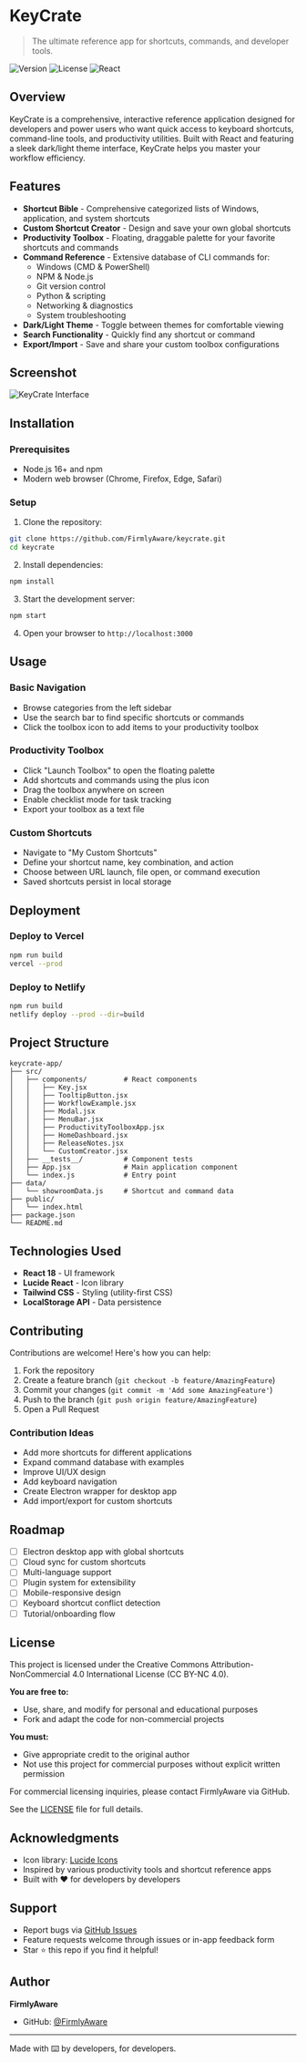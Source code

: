# KeyCrate

> The ultimate reference app for shortcuts, commands, and developer tools.

![Version](https://img.shields.io/badge/version-1.1.0-blue.svg)
![License](https://img.shields.io/badge/license-CC%20BY--NC%204.0-orange.svg)
![React](https://img.shields.io/badge/React-18+-61DAFB.svg)

## Overview

KeyCrate is a comprehensive, interactive reference application designed for developers and power users who want quick access to keyboard shortcuts, command-line tools, and productivity utilities. Built with React and featuring a sleek dark/light theme interface, KeyCrate helps you master your workflow efficiency.

## Features

- **Shortcut Bible** - Comprehensive categorized lists of Windows, application, and system shortcuts
- **Custom Shortcut Creator** - Design and save your own global shortcuts
- **Productivity Toolbox** - Floating, draggable palette for your favorite shortcuts and commands
- **Command Reference** - Extensive database of CLI commands for:
  - Windows (CMD & PowerShell)
  - NPM & Node.js
  - Git version control
  - Python & scripting
  - Networking & diagnostics
  - System troubleshooting
- **Dark/Light Theme** - Toggle between themes for comfortable viewing
- **Search Functionality** - Quickly find any shortcut or command
- **Export/Import** - Save and share your custom toolbox configurations

## Screenshot

![KeyCrate Interface](./screenshots/keycrate-preview.png)

## Installation

### Prerequisites

- Node.js 16+ and npm
- Modern web browser (Chrome, Firefox, Edge, Safari)

### Setup

1. Clone the repository:
```bash
git clone https://github.com/FirmlyAware/keycrate.git
cd keycrate
```

2. Install dependencies:
```bash
npm install
```

3. Start the development server:
```bash
npm start
```

4. Open your browser to `http://localhost:3000`

## Usage

### Basic Navigation
- Browse categories from the left sidebar
- Use the search bar to find specific shortcuts or commands
- Click the toolbox icon to add items to your productivity toolbox

### Productivity Toolbox
- Click "Launch Toolbox" to open the floating palette
- Add shortcuts and commands using the plus icon
- Drag the toolbox anywhere on screen
- Enable checklist mode for task tracking
- Export your toolbox as a text file

### Custom Shortcuts
- Navigate to "My Custom Shortcuts"
- Define your shortcut name, key combination, and action
- Choose between URL launch, file open, or command execution
- Saved shortcuts persist in local storage

## Deployment

### Deploy to Vercel

```bash
npm run build
vercel --prod
```

### Deploy to Netlify

```bash
npm run build
netlify deploy --prod --dir=build
```

## Project Structure

```
keycrate-app/
├── src/
│   ├── components/         # React components
│   │   ├── Key.jsx
│   │   ├── TooltipButton.jsx
│   │   ├── WorkflowExample.jsx
│   │   ├── Modal.jsx
│   │   ├── MenuBar.jsx
│   │   ├── ProductivityToolboxApp.jsx
│   │   ├── HomeDashboard.jsx
│   │   ├── ReleaseNotes.jsx
│   │   └── CustomCreator.jsx
│   ├── __tests__/          # Component tests
│   ├── App.jsx             # Main application component
│   └── index.js            # Entry point
├── data/
│   └── showroomData.js     # Shortcut and command data
├── public/
│   └── index.html
├── package.json
└── README.md
```

## Technologies Used

- **React 18** - UI framework
- **Lucide React** - Icon library
- **Tailwind CSS** - Styling (utility-first CSS)
- **LocalStorage API** - Data persistence

## Contributing

Contributions are welcome! Here's how you can help:

1. Fork the repository
2. Create a feature branch (`git checkout -b feature/AmazingFeature`)
3. Commit your changes (`git commit -m 'Add some AmazingFeature'`)
4. Push to the branch (`git push origin feature/AmazingFeature`)
5. Open a Pull Request

### Contribution Ideas
- Add more shortcuts for different applications
- Expand command database with examples
- Improve UI/UX design
- Add keyboard navigation
- Create Electron wrapper for desktop app
- Add import/export for custom shortcuts

## Roadmap

- [ ] Electron desktop app with global shortcuts
- [ ] Cloud sync for custom shortcuts
- [ ] Multi-language support
- [ ] Plugin system for extensibility
- [ ] Mobile-responsive design
- [ ] Keyboard shortcut conflict detection
- [ ] Tutorial/onboarding flow

## License

This project is licensed under the Creative Commons Attribution-NonCommercial 4.0 International License (CC BY-NC 4.0).

**You are free to:**
- Use, share, and modify for personal and educational purposes
- Fork and adapt the code for non-commercial projects

**You must:**
- Give appropriate credit to the original author
- Not use this project for commercial purposes without explicit written permission

For commercial licensing inquiries, please contact FirmlyAware via GitHub.

See the [LICENSE](LICENSE) file for full details.

## Acknowledgments

- Icon library: [Lucide Icons](https://lucide.dev/)
- Inspired by various productivity tools and shortcut reference apps
- Built with ❤️ for developers by developers

## Support

- Report bugs via [GitHub Issues](https://github.com/FirmlyAware/keycrate/issues)
- Feature requests welcome through issues or in-app feedback form
- Star ⭐ this repo if you find it helpful!

## Author

**FirmlyAware**
- GitHub: [@FirmlyAware](https://github.com/FirmlyAware)

---

Made with ⌨️ by developers, for developers.
